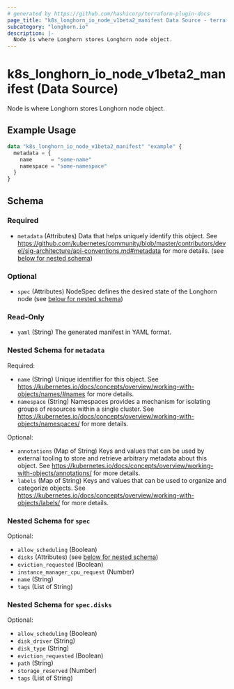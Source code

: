 ```yaml
---
# generated by https://github.com/hashicorp/terraform-plugin-docs
page_title: "k8s_longhorn_io_node_v1beta2_manifest Data Source - terraform-provider-k8s"
subcategory: "longhorn.io"
description: |-
  Node is where Longhorn stores Longhorn node object.
---
```


# k8s_longhorn_io_node_v1beta2_manifest (Data Source)

Node is where Longhorn stores Longhorn node object.

## Example Usage

```terraform
data "k8s_longhorn_io_node_v1beta2_manifest" "example" {
  metadata = {
    name      = "some-name"
    namespace = "some-namespace"
  }
}
```

<!-- schema generated by tfplugindocs -->
## Schema

### Required

- `metadata` (Attributes) Data that helps uniquely identify this object. See https://github.com/kubernetes/community/blob/master/contributors/devel/sig-architecture/api-conventions.md#metadata for more details. (see [below for nested schema](#nestedatt--metadata))

### Optional

- `spec` (Attributes) NodeSpec defines the desired state of the Longhorn node (see [below for nested schema](#nestedatt--spec))

### Read-Only

- `yaml` (String) The generated manifest in YAML format.

<a id="nestedatt--metadata"></a>
### Nested Schema for `metadata`

Required:

- `name` (String) Unique identifier for this object. See https://kubernetes.io/docs/concepts/overview/working-with-objects/names/#names for more details.
- `namespace` (String) Namespaces provides a mechanism for isolating groups of resources within a single cluster. See https://kubernetes.io/docs/concepts/overview/working-with-objects/namespaces/ for more details.

Optional:

- `annotations` (Map of String) Keys and values that can be used by external tooling to store and retrieve arbitrary metadata about this object. See https://kubernetes.io/docs/concepts/overview/working-with-objects/annotations/ for more details.
- `labels` (Map of String) Keys and values that can be used to organize and categorize objects. See https://kubernetes.io/docs/concepts/overview/working-with-objects/labels/ for more details.


<a id="nestedatt--spec"></a>
### Nested Schema for `spec`

Optional:

- `allow_scheduling` (Boolean)
- `disks` (Attributes) (see [below for nested schema](#nestedatt--spec--disks))
- `eviction_requested` (Boolean)
- `instance_manager_cpu_request` (Number)
- `name` (String)
- `tags` (List of String)

<a id="nestedatt--spec--disks"></a>
### Nested Schema for `spec.disks`

Optional:

- `allow_scheduling` (Boolean)
- `disk_driver` (String)
- `disk_type` (String)
- `eviction_requested` (Boolean)
- `path` (String)
- `storage_reserved` (Number)
- `tags` (List of String)
